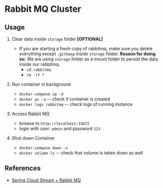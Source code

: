 # Rabbit MQ Cluster

## Usage

1. Clear data inside `storage` folder **[OPTIONAL]**
    - If you are starting a fresh copy of rabbitmq, make sure you delete everything except `.gitkeep` inside `storage` 
    folder. **Reason for doing so:** We are using `storage` folder as a mount folder to persist the data inside our 
    rabbitmq.
        - `cd rabbitmq`
        - `rm -rf *`

1. Run container in background
    - `docker-compose up -d`
    - `docker ps -a` -- check if container is created
    - `docker logs rabbitmq` -- check logs of running instance

2. Access Rabbit MQ
    - browse to `http://localhost:15672`
    - login with user: `admin` and password `123`
    
3. Shut down Container
    - `docker-compose down -v`
    - `docker volume ls` -- check that volume is taken down as well

## References
- [Spring Cloud Stream + Rabbit MQ](https://stackabuse.com/spring-cloud-stream-with-rabbitmq-message-driven-microservices/)
